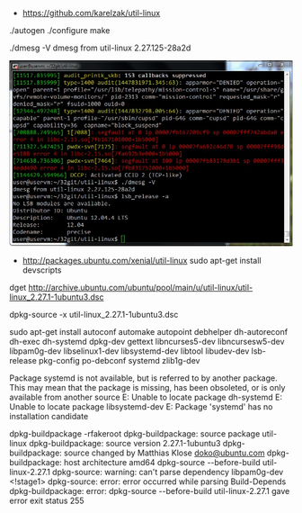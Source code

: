 * https://github.com/karelzak/util-linux

./autogen
./configure
make

./dmesg -V
dmesg from util-linux 2.27.125-28a2d

![dmesg color](https://github.com/vsergeenko/lab32/blob/master/screenshot1.jpg)

* http://packages.ubuntu.com/xenial/util-linux
sudo apt-get install devscripts

dget http://archive.ubuntu.com/ubuntu/pool/main/u/util-linux/util-linux_2.27.1-1ubuntu3.dsc

dpkg-source -x util-linux_2.27.1-1ubuntu3.dsc

sudo apt-get install autoconf automake autopoint debhelper dh-autoreconf dh-exec 
dh-systemd dpkg-dev gettext libncurses5-dev libncursesw5-dev 
libpam0g-dev libselinux1-dev libsystemd-dev libtool libudev-dev 
lsb-release pkg-config po-debconf systemd zlib1g-dev

Package systemd is not available, but is referred to by another package. This may mean that 
the package is missing, has been obsoleted, or is only available from 
another source
E: Unable to locate package dh-systemd
E: Unable to locate package libsystemd-dev
E: Package 'systemd' has no installation candidate

dpkg-buildpackage -rfakeroot
dpkg-buildpackage: source package util-linux
dpkg-buildpackage: source version 2.27.1-1ubuntu3
dpkg-buildpackage: source changed by Matthias Klose <doko@ubuntu.com>
dpkg-buildpackage: host architecture amd64 dpkg-source --before-build 
util-linux-2.27.1
dpkg-source: warning: can't parse dependency libpam0g-dev <!stage1> dpkg-source: error: error occurred while parsing 
Build-Depends
dpkg-buildpackage: error: dpkg-source --before-build util-linux-2.27.1 gave error exit status 255


